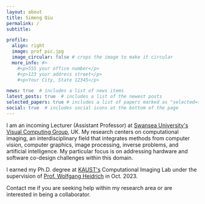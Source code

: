 ```yaml
---
layout: about
title: Simeng Qiu
permalink: /
subtitle: 

profile:
  align: right
  image: prof_pic.jpg
  image_circular: false # crops the image to make it circular
  more_info: #>
    #<p>555 your office number</p>
    #<p>123 your address street</p>
    #<p>Your City, State 12345</p>

news: true  # includes a list of news items
latest_posts: true  # includes a list of the newest posts
selected_papers: true # includes a list of papers marked as "selected={true}"
social: true  # includes social icons at the bottom of the page
---
```


I am an incoming Lecturer (Assistant Professor) at [Swansea University's](https://www.swansea.ac.uk/) [Visual Computing Group](https://www.swansea.ac.uk/compsci/research-and-impact/visual-interactive-computing/), UK. My research centers on computational imaging, an interdisciplinary field that integrates methods from computer vision, computer graphics, image processing, inverse problems, and artificial intelligence. My particular focus is on addressing hardware and software co-design challenges within this domain.

I earned my Ph.D. degree at [KAUST's](https://www.kaust.edu.sa/en/) Computational Imaging Lab under the supervision of [Prof. Wolfgang Heidrich](https://vccimaging.org/People/heidriw/) in Oct. 2023.


Contact me if you are seeking help within my research area or are interested in being a collaborator.

